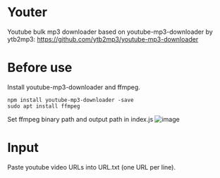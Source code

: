 # Youter
Youtube bulk mp3 downloader based on youtube-mp3-downloader by ytb2mp3: https://github.com/ytb2mp3/youtube-mp3-downloader

# Before use
Install youtube-mp3-downloader and ffmpeg.
    
    npm install youtube-mp3-downloader -save
    sudo apt install ffmpeg

Set ffmpeg binary path and output path in index.js
![image](https://user-images.githubusercontent.com/98588523/174434530-891b1c6a-ff2f-4c8b-bb77-a05d50cbcca2.png)

# Input
Paste youtube video URLs into URL.txt (one URL per line).
